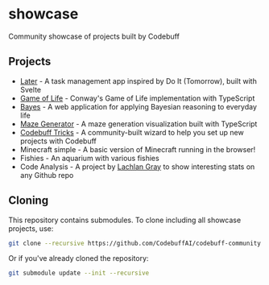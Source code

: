 # showcase

Community showcase of projects built by Codebuff

## Projects

- [Later](https://github.com/narthur/later) - A task management app inspired by Do It (Tomorrow), built with Svelte
- [Game of Life](https://github.com/narthur/game-of-life) - Conway's Game of Life implementation with TypeScript
- [Bayes](https://github.com/narthur/bayes) - A web application for applying Bayesian reasoning to everyday life
- [Maze Generator](https://github.com/narthur/maze-gen) - A maze generation visualization built with TypeScript
- [Codebuff Tricks](https://github.com/narthur/codebuff-tricks) - A community-built wizard to help you set up new projects with Codebuff
- Minecraft simple - A basic version of Minecraft running in the browser!
- Fishies - An aquarium with various fishies
- Code Analysis - A project by [Lachlan Gray](https://github.com/LachlanGray) to show interesting stats on any Github repo

## Cloning

This repository contains submodules. To clone including all showcase projects, use:

```bash
git clone --recursive https://github.com/CodebuffAI/codebuff-community.git
```

Or if you've already cloned the repository:

```bash
git submodule update --init --recursive
```
